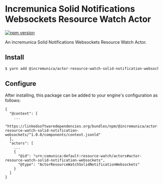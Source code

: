 # Incremunica Solid Notifications Websockets Resource Watch Actor

[![npm version](https://badge.fury.io/js/@incremunica%2Factor-resource-watch-solid-notification-websockets.svg)](https://badge.fury.io/js/@incremunica%2Factor-resource-watch-solid-notification-websockets)

An incremunica Solid Notifications Websockets Resource Watch Actor.

## Install

```bash
$ yarn add @incremunica/actor-resource-watch-solid-notification-websockets
```

## Configure

After installing, this package can be added to your engine's configuration as follows:
```text
{
  "@context": [
    ...
    "https://linkedsoftwaredependencies.org/bundles/npm/@incremunica/actor-resource-watch-solid-notification-websockets/^1.0.0/components/context.jsonld"  
  ],
  "actors": [
    ...
    {
      "@id": "urn:comunica:default:resource-watch/actors#actor-resource-watch-solid-notification-websockets",
      "@type": "ActorResourceWatchSolidNotificationWebsockets"
    }
  ]
}
```
